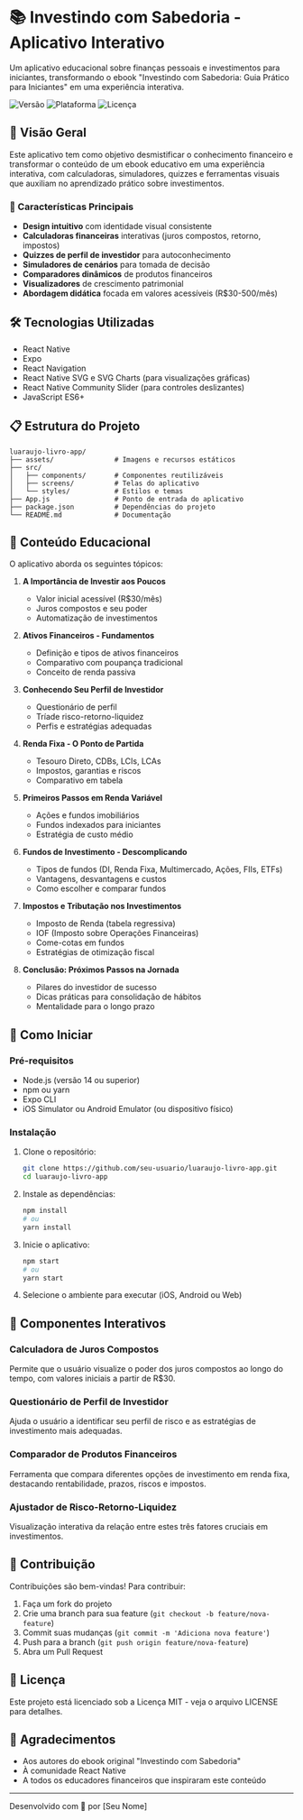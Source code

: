 # 📚 Investindo com Sabedoria - Aplicativo Interativo

Um aplicativo educacional sobre finanças pessoais e investimentos para iniciantes, transformando o ebook "Investindo com Sabedoria: Guia Prático para Iniciantes" em uma experiência interativa.

![Versão](https://img.shields.io/badge/versão-1.0.0-blue)
![Plataforma](https://img.shields.io/badge/plataforma-iOS%20%7C%20Android-green)
![Licença](https://img.shields.io/badge/licença-MIT-orange)

## 📱 Visão Geral

Este aplicativo tem como objetivo desmistificar o conhecimento financeiro e transformar o conteúdo de um ebook educativo em uma experiência interativa, com calculadoras, simuladores, quizzes e ferramentas visuais que auxiliam no aprendizado prático sobre investimentos.

### 🔑 Características Principais

- **Design intuitivo** com identidade visual consistente
- **Calculadoras financeiras** interativas (juros compostos, retorno, impostos)
- **Quizzes de perfil de investidor** para autoconhecimento
- **Simuladores de cenários** para tomada de decisão
- **Comparadores dinâmicos** de produtos financeiros
- **Visualizadores** de crescimento patrimonial
- **Abordagem didática** focada em valores acessíveis (R$30-500/mês)

## 🛠️ Tecnologias Utilizadas

- React Native
- Expo
- React Navigation
- React Native SVG e SVG Charts (para visualizações gráficas)
- React Native Community Slider (para controles deslizantes)
- JavaScript ES6+

## 📋 Estrutura do Projeto

```
luaraujo-livro-app/
├── assets/               # Imagens e recursos estáticos
├── src/
│   ├── components/       # Componentes reutilizáveis
│   ├── screens/          # Telas do aplicativo
│   └── styles/           # Estilos e temas
├── App.js                # Ponto de entrada do aplicativo
├── package.json          # Dependências do projeto
└── README.md             # Documentação
```

## 📖 Conteúdo Educacional

O aplicativo aborda os seguintes tópicos:

1. **A Importância de Investir aos Poucos**
   - Valor inicial acessível (R$30/mês)
   - Juros compostos e seu poder
   - Automatização de investimentos

2. **Ativos Financeiros - Fundamentos**
   - Definição e tipos de ativos financeiros
   - Comparativo com poupança tradicional
   - Conceito de renda passiva

3. **Conhecendo Seu Perfil de Investidor**
   - Questionário de perfil
   - Tríade risco-retorno-liquidez
   - Perfis e estratégias adequadas

4. **Renda Fixa - O Ponto de Partida**
   - Tesouro Direto, CDBs, LCIs, LCAs
   - Impostos, garantias e riscos
   - Comparativo em tabela

5. **Primeiros Passos em Renda Variável**
   - Ações e fundos imobiliários
   - Fundos indexados para iniciantes
   - Estratégia de custo médio

6. **Fundos de Investimento - Descomplicando**
   - Tipos de fundos (DI, Renda Fixa, Multimercado, Ações, FIIs, ETFs)
   - Vantagens, desvantagens e custos
   - Como escolher e comparar fundos

7. **Impostos e Tributação nos Investimentos**
   - Imposto de Renda (tabela regressiva)
   - IOF (Imposto sobre Operações Financeiras)
   - Come-cotas em fundos
   - Estratégias de otimização fiscal

8. **Conclusão: Próximos Passos na Jornada**
   - Pilares do investidor de sucesso
   - Dicas práticas para consolidação de hábitos
   - Mentalidade para o longo prazo

## 🚀 Como Iniciar

### Pré-requisitos

- Node.js (versão 14 ou superior)
- npm ou yarn
- Expo CLI
- iOS Simulator ou Android Emulator (ou dispositivo físico)

### Instalação

1. Clone o repositório:
   ```bash
   git clone https://github.com/seu-usuario/luaraujo-livro-app.git
   cd luaraujo-livro-app
   ```

2. Instale as dependências:
   ```bash
   npm install
   # ou
   yarn install
   ```

3. Inicie o aplicativo:
   ```bash
   npm start
   # ou
   yarn start
   ```

4. Selecione o ambiente para executar (iOS, Android ou Web)

## 🎯 Componentes Interativos

### Calculadora de Juros Compostos

Permite que o usuário visualize o poder dos juros compostos ao longo do tempo, com valores iniciais a partir de R$30.

### Questionário de Perfil de Investidor

Ajuda o usuário a identificar seu perfil de risco e as estratégias de investimento mais adequadas.

### Comparador de Produtos Financeiros

Ferramenta que compara diferentes opções de investimento em renda fixa, destacando rentabilidade, prazos, riscos e impostos.

### Ajustador de Risco-Retorno-Liquidez

Visualização interativa da relação entre estes três fatores cruciais em investimentos.

## 👥 Contribuição

Contribuições são bem-vindas! Para contribuir:

1. Faça um fork do projeto
2. Crie uma branch para sua feature (`git checkout -b feature/nova-feature`)
3. Commit suas mudanças (`git commit -m 'Adiciona nova feature'`)
4. Push para a branch (`git push origin feature/nova-feature`)
5. Abra um Pull Request

## 📄 Licença

Este projeto está licenciado sob a Licença MIT - veja o arquivo LICENSE para detalhes.

## 🙏 Agradecimentos

- Aos autores do ebook original "Investindo com Sabedoria"
- À comunidade React Native
- A todos os educadores financeiros que inspiraram este conteúdo

---

Desenvolvido com 💙 por [Seu Nome]
